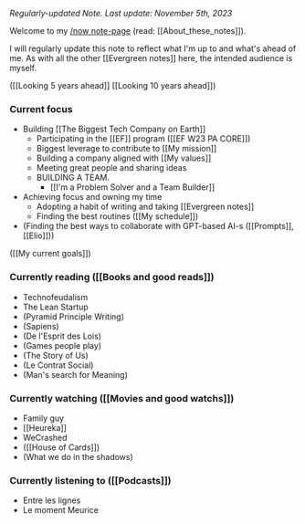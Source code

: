 _Regularly-updated Note. Last update: November 5th, 2023_

Welcome to my [/now note-page](https://sive.rs/nowff) (read: [[About_these_notes]]).

I will regularly update this note to reflect what I'm up to and what's ahead of me.
As with all the other [[Evergreen notes]] here, the intended audience is myself.

([[Looking 5 years ahead]] [[Looking 10 years ahead]])

### Current focus

- Building [[The Biggest Tech Company on Earth]]
	- Participating in the [[EF]] program ([[EF W23 PA CORE]])
	- Biggest leverage to contribute to [[My mission]]
	- Building a company aligned with [[My values]]
	- Meeting great people and sharing ideas
	- BUILDING A TEAM.
		- [[I'm a Problem Solver and a Team Builder]]
- Achieving focus and owning my time
	- Adopting a habit of writing and taking [[Evergreen notes]]
	- Finding the best routines ([[My schedule]])
- (Finding the best ways to collaborate with GPT-based AI-s ([[Prompts]], [[Elio]]))

([[My current goals]])

### Currently reading ([[Books and good reads]])

- Technofeudalism
- The Lean Startup
- (Pyramid Principle Writing)
- (Sapiens)
- (De l'Esprit des Lois)
- (Games people play)
- (The Story of Us)
- (Le Contrat Social)
- (Man's search for Meaning)

### Currently watching ([[Movies and good watchs]])

- Family guy
- [[Heureka]]
- WeCrashed
- ([[House of Cards]])
- (What we do in the shadows)

### Currently listening to ([[Podcasts]])

- Entre les lignes
- Le moment Meurice
